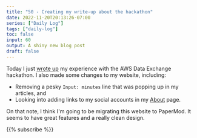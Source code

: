 ```yaml
---
title: "50 - Creating my write-up about the hackathon"
date: 2022-11-20T20:13:26-07:00
series: ["Daily Log"]
tags: ["daily-log"]
toc: false
input: 60
output: A shiny new blog post
draft: false
---
```

Today I just [wrote up](../../hackathon/fail/) my experience with the AWS Data Exchange hackathon. I also made some changes to my website, including:

- Removing a pesky `Input: minutes` line that was popping up in my articles, and
- Looking into adding links to my social accounts in my [About](../../about) page.

On that note, I think I'm going to be migrating this website to PaperMod. It seems to have great features and a really clean design.

{{% subscribe %}}
